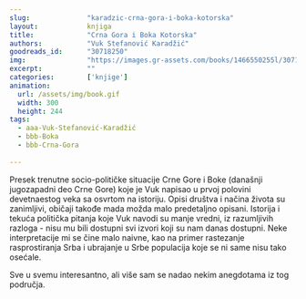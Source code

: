 ```yaml
---
slug:              "karadzic-crna-gora-i-boka-kotorska"
layout:            knjiga
title:             "Crna Gora i Boka Kotorska"
authors:           "Vuk Stefanović Karadžić"
goodreads_id:      "30718250"
img:               "https://images.gr-assets.com/books/1466550255l/30718250.jpg"
excerpt:           ""
categories:        ['knjige']
animation:
  url: /assets/img/book.gif
  width: 300
  height: 244
tags:
  - aaa-Vuk-Stefanović-Karadžić
  - bbb-Boka
  - bbb-Crna-Gora
  
---
```


Presek trenutne socio-političke situacije Crne Gore i Boke (današnji jugozapadni deo Crne Gore) koje je Vuk napisao u 
prvoj polovini devetnaestog veka sa osvrtom na istoriju. Opisi društva i načina života su zanimljivi, običaji takođe mada 
možda malo predetaljno opisani. Istorija i tekuća politička pitanja koje Vuk navodi su manje vredni, iz razumljivih 
razloga - nisu mu bili dostupni svi izvori koji su nam danas dostupni. Neke interpretacije mi se čine malo naivne, kao 
na primer rastezanje rasprostiranja Srba i ubrajanje u Srbe populacija koje se ni same nisu tako osećale. 

Sve u svemu interesantno, ali više sam se nadao nekim anegdotama iz tog područja.